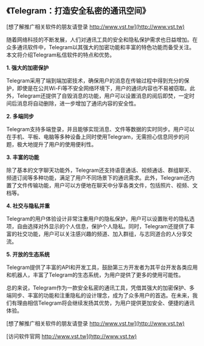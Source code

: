## **《Telegram：打造安全私密的通讯空间》**

[想了解推广相关软件的朋友请登录 http://www.vst.tw](http://www.vst.tw)

随着网络科技的不断发展，人们对通讯工具的安全和隐私保护需求也日益增加。在众多通讯软件中，Telegram以其强大的加密功能和丰富的特色功能而备受关注。本文将介绍Telegram私信软件的特点和优势。

**1. 强大的加密保护**

Telegram采用了端到端加密技术，确保用户的消息在传输过程中得到充分的保护，即使是在公共Wi-Fi等不安全网络环境下，用户的通讯内容也不易被窃取。此外，Telegram还提供了自毁消息的功能，用户可以设置消息的阅后即焚，一定时间后消息将自动删除，进一步增加了通讯内容的安全性。

**2. 多端同步**

Telegram支持多端登录，并且能够实现消息、文件等数据的实时同步。用户可以在手机、平板、电脑等多种设备上同时使用Telegram，无需担心信息同步的问题，极大地提升了用户的使用便利性。

**3. 丰富的功能**

除了基本的文字聊天功能外，Telegram还支持语音通话、视频通话、群组聊天、频道订阅等多种功能，满足了用户不同场景下的通讯需求。此外，Telegram还内置了文件传输功能，用户可以方便地在聊天中分享各类文件，包括照片、视频、文档等。

**4. 社交与隐私并重**

Telegram的用户体验设计非常注重用户的隐私保护，用户可以设置账号的隐私选项，自由选择对外显示的个人信息，保护个人隐私。同时，Telegram还提供了丰富的社交功能，用户可以关注感兴趣的频道、加入群组，与志同道合的人分享交流。

**5. 开放的生态系统**

Telegram提供了丰富的API和开发工具，鼓励第三方开发者为其平台开发各类应用和机器人，丰富了Telegram的生态系统，为用户提供了更多的使用可能性。

总的来说，Telegram作为一款安全私密的通讯工具，凭借其强大的加密保护、多端同步、丰富的功能和注重隐私的设计理念，成为了众多用户的首选。在未来，我们有理由相信Telegram将会继续发扬其优势，为用户提供更加安全、便捷的通讯体验。

[想了解推广相关软件的朋友请登录 http://www.vst.tw](http://www.vst.tw)


[访问软件官网 http://www.vst.tw](http://www.vst.tw)
